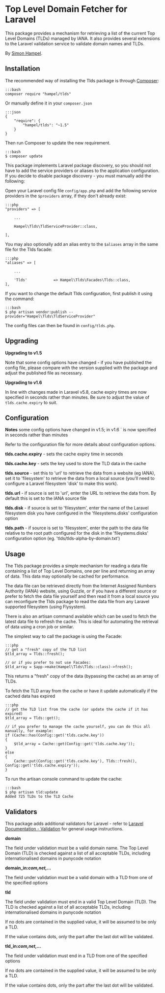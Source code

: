 Top Level Domain Fetcher for Laravel
====================================

This package provides a mechanism for retrieving a list of the current Top Level Domains (TLDs) managed by IANA.
It also provides several extensions to the Laravel validation service to validate domain names and TLDs.

By [Simon Hampel](mailto:simon@hampelgroup.com).

Installation
------------

The recommended way of installing the Tlds package is through [Composer](http://getcomposer.org):

	:::bash
	composer require "hampel/tlds"

Or manually define it in your `composer.json`

    :::json
    {
        "require": {
            "hampel/tlds": "~1.5"
        }
    }

Then run Composer to update the new requirement.

    :::bash
    $ composer update

This package implements Laravel package discovery, so you should not have to add the service providers or aliases to the
application configuration. If you decide to disable package discovery - you must manually add the following: 

Open your Laravel config file `config/app.php` and add the following service providers in the `$providers` array, if
they don't already exist:

    :::php
    "providers" => [

        ...

    	Hampel\Tlds\TldServiceProvider::class,

    ],

You may also optionally add an alias entry to the `$aliases` array in the same file for the Tlds facade:

    :::php
    "aliases" => [

    	...

    	'Tlds'			  => Hampel\Tlds\Facades\Tlds::class,
    ],

If you want to change the default Tlds configuration, first publish it using the command:

    :::bash
    $ php artisan vendor:publish --provider="Hampel\Tlds\TldServiceProvider"

The config files can then be found in `config/tlds.php`.

Upgrading
---------

__Upgrading to v1.5__

Note that some config options have changed - if you have published the config file, please compare with the version
supplied with the package and adjust the published file as necessary.

__Upgrading to v1.6__

In line with changes made in Laravel v5.8, cache expiry times are now specified in seconds rather than minutes. Be sure
to adjust the value of `tlds.cache.expiry` to suit.

Configuration
-------------

__Notes__ some config options have changed in v1.5; in v1.6 ` is now specified in seconds rather than
minutes

Refer to the configuration file  for more details about configuration options.

__tlds.cache.expiry__ - sets the cache expiry time in seconds

__tlds.cache.key__ - sets the key used to store the TLD data in the cache

__tlds.source__ - set this to 'url' to retrieve the data from a website (eg IANA), set it to 'filesystem' to retrieve
the data from a local source (you'll need to configure a Laravel filesystem 'disk' to make this work).

__tlds.url__ - if source is set to 'url', enter the URL to retrieve the data from. By default this is set to the
IANA source file

__tlds.disk__ - if source is set to 'filesystem', enter the name of the Laravel filesystem disk you have
configured in the 'filesystems.disks' configuration option

__tlds.path__ - if source is set to 'filesystem', enter the path to the data file relative to the root path
configured for the disk in the 'fileystems.disks' configuration option (eg. 'tlds/tlds-alpha-by-domain.txt')

Usage
-----

The Tlds package provides a simple mechanism for reading a data file containing a list of Top Level Domains, one per
line and returning an array of data. This data may optionally be cached for performance.

The data file can be retrieved directly from the Internet Assigned Numbers Authority (IANA) website, using Guzzle, or
if you have a different source or prefer to fetch the data file yourself and then read it from a local source you can
reconfigure the Tlds package to read the data file from any Laravel supported filesystem (using Flysystem).

There is also an artisan command available which can be used to fetch the latest data file to refresh the cache. This
is ideal for automating the retrieval of data using a cron job or similar.

The simplest way to call the package is using the Facade:

    :::php
    // get a "fresh" copy of the TLD list
    $tld_array = Tlds::fresh();

    // or if you prefer to not use Facades:
    $tld_array = $app->make(Hampel\Tlds\Tlds::class)->fresh();

This returns a "fresh" copy of the data (bypassing the cache) as an array of TLDs.

To fetch the TLD array from the cache or have it update automatically if the cached data has expired

    :::php
    // get the TLD list from the cache (or update the cache if it has expired)
    $tld_array = Tlds::get();

    // if you prefer to manage the cache yourself, you can do this all manually, for example:
    if (Cache::has(Config::get('tlds.cache.key'))
    {
    	$tld_array = Cache::get(Config::get('tlds.cache.key'));
    }
    else
    {
    	Cache::put(Config::get('tlds.cache.key'), Tlds::fresh(), Config::get('tlds.cache.expiry'));
    }

To run the artisan console command to update the cache:

    :::bash
    $ php artisan tld:update
    Added 725 TLDs to the TLD Cache

Validators
----------

This package adds additional validators for Laravel - refer to
[Laravel Documentation - Validation](http://laravel.com/docs/validation) for general usage instructions.

__domain__

The field under validation must be a valid domain name. The Top Level Domain (TLD) is checked against a list of all
acceptable TLDs, including internationalised domains in punycode notation

**domain_in:_com,net,..._**

The field under validation must be a valid domain with a TLD from one of the specified options

__tld__

The field under validation must end in a valid Top Level Domain (TLD). The TLD is checked against a list of all
acceptable TLDs, including internationalised domains in punycode notation

If no dots are contained in the supplied value, it will be assumed to be only a TLD.

If the value contains dots, only the part after the last dot will be validated.

**tld_in:_com,net,..._**

The field under validation must end in a TLD from one of the specified options

If no dots are contained in the supplied value, it will be assumed to be only a TLD.

If the value contains dots, only the part after the last dot will be validated.
